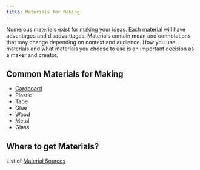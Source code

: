 ```yaml
---
title: Materials for Making
---
```


Numerous materials exist for making your ideas. Each material will have advantages and disadvantages. Materials contain mean and connotations that may change depending on context and audience. How you use materials and what materials you choose to use is an important decision as a maker and creator.

## Common Materials for Making

- [Cardboard](../making/cardboard-construction.md)
- Plastic
- Tape
- Glue
- Wood
- Metal
- Glass

## Where to get Materials?

List of [Material Sources](material-sources.md)

